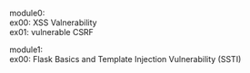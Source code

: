 module0:  
    ex00: XSS Valnerability   
    ex01: vulnerable CSRF  



module1:  
    ex00: Flask Basics and Template Injection Vulnerability (SSTI)


